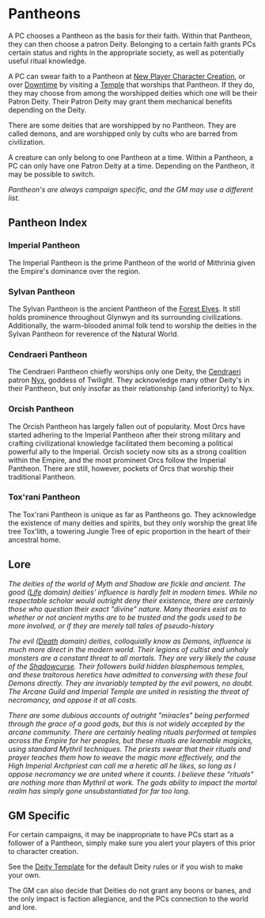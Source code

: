 # Pantheons

A PC chooses a Pantheon as the basis for their faith. Within that Pantheon, they can then choose a patron Deity. Belonging to a certain faith grants PCs certain status and rights in the appropriate society, as well as potentially useful ritual knowledge.

A PC can swear faith to a Pantheon at [New Player Character Creation](../../../Character%20Creation/New%20Player%20Character%20Creation.md), or over [Downtime](../../../Player%20Characters/Derived%20Statistics/Level.md#Downtime) by visiting a [Temple](../../../Items%20and%20Gear/Economy/Detailed%20Prices/Relevant%20Prices/Holy%20Temple.md) that worships that Pantheon. If they do, they may choose from among the worshipped deities which one will be their Patron Deity. Their Patron Deity may grant them mechanical benefits depending on the Deity.

There are some deities that are worshipped by no Pantheon. They are called demons, and are worshipped only by cults who are barred from civilization.

A creature can only belong to one Pantheon at a time. Within a Pantheon, a PC can only have one Patron Deity at a time. Depending on the Pantheon, it may be possible to switch.

*Pantheon's are always campaign specific, and the GM may use a different list.*

## Pantheon Index

### Imperial Pantheon

The Imperial Pantheon is the prime Pantheon of the world of Mithrinia given the Empire's dominance over the region.

### Sylvan Pantheon

The Sylvan Pantheon is the ancient Pantheon of the [Forest Elves](../../../Player%20Characters/Ancenstries/Elf.md#Forest%20Elf%20(Sylvan)). It still holds prominence throughout Glynwyn and its surrounding civilizations. Additionally, the warm-blooded animal folk tend to worship the deities in the Sylvan Pantheon for reverence of the Natural World.

### Cendraeri Pantheon

The Cendraeri Pantheon chiefly worships only one Deity, the [Cendraeri](../../../Player%20Characters/Ancenstries/Elf.md#Ash%20Elf%20(Cendraeri)) patron [Nyx](Notable%20Mithrinian%20Deities/Nyx.md), goddess of Twilight. They acknowledge many other Deity's in their Pantheon, but only insofar as their relationship (and inferiority) to Nyx.

### Orcish Pantheon

The Orcish Pantheon has largely fallen out of popularity. Most Orcs have started adhering to the Imperial Pantheon after their strong military and crafting civilizational knowledge facilitated them becoming a political powerful ally to the Imperial. Orcish society now sits as a strong coalition within the Empire, and the most prominent Orcs follow the Imperial Pantheon. There are still, however, pockets of Orcs that worship their traditional Pantheon.

### Tox'rani Pantheon

The Tox'rani Pantheon is unique as far as Pantheons go. They acknowledge the existence of many deities and spirits, but they only worship the great life tree Tox'lith, a towering Jungle Tree of epic proportion in the heart of their ancestral home.

## Lore

*The deities of the world of Myth and Shadow are fickle and ancient. The good ([Life](../../Spells/Spell%20Domains/Life.md) domain) deities' influence is hardly felt in modern times. While no respectable scholar would outright deny their existence, there are certainly those who question their exact "divine" nature. Many theories exist as to whether or not ancient myths are to be trusted and the gods used to be more involved, or if they are merely tall tales of pseudo-history*

*The evil ([Death](../../Spells/Spell%20Domains/Death.md) domain) deities, colloquially know as Demons, influence is much more direct in the modern world. Their legions of cultist and unholy monsters are a constant threat to all mortals. They are very likely the cause of the [Shadowcurse](../../../Game%20Procedures/Hazards/Shadowcurse.md). Their followers build hidden blasphemous temples, and these traitorous heretics have admitted to conversing with these foul Demons directly. They are invariably tempted by the evil powers, no doubt. The Arcane Guild and Imperial Temple are united in resisting the threat of necromancy, and oppose it at all costs.*

*There are some dubious accounts of outright "miracles" being performed through the grace of a good gods, but this is not widely accepted by the arcane community. There are certainly healing rituals performed at temples across the Empire for her peoples, but these rituals are learnable magicks, using standard Mythril techniques. The priests swear that their rituals and prayer teaches them how to weave the magic more effectively, and the High Imperial Archpriest can call me a heretic all he likes, so long as I oppose necromancy we are united where it counts. I believe these "rituals" are nothing more than Mythril at work. The gods ability to impact the mortal realm has simply gone unsubstantiated for far too long.*

## GM Specific

For certain campaigns, it may be inappropriate to have PCs start as a follower of a Pantheon, simply make sure you alert your players of this prior to character creation.

See the [Deity Template](../Deity%20Template.md) for the default Deity rules or if you wish to make your own.

The GM can also decide that Deities do not grant any boons or banes, and the only impact is faction allegiance, and the PCs connection to the world and lore.

